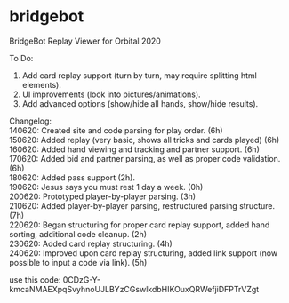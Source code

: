 # bridgebot
BridgeBot Replay Viewer for Orbital 2020

To Do:
1) Add card replay support (turn by turn, may require splitting html elements).
2) UI improvements (look into pictures/animations).
3) Add advanced options (show/hide all hands, show/hide results).

Changelog:\
140620: Created site and code parsing for play order. (6h)\
150620: Added replay (very basic, shows all tricks and cards played) (6h)\
160620: Added hand viewing and tracking and partner support. (6h)\
170620: Added bid and partner parsing, as well as proper code validation. (6h)\
180620: Added pass support (2h).\
190620: Jesus says you must rest 1 day a week. (0h)\
200620: Prototyped player-by-player parsing. (3h)\
210620: Added player-by-player parsing, restructured parsing structure. (7h)\
220620: Began structuring for proper card replay support, added hand sorting, additional code cleanup. (2h)\
230620: Added card replay structuring. (4h)\
240620: Improved upon card replay structuring, added link support (now possible to input a code via link). (5h)

use this code: 0CDzG-Y-kmcaNMAEXpqSvyhnoUJLBYzCGswlkdbHIKOuxQRWefjiDFPTrVZgt
